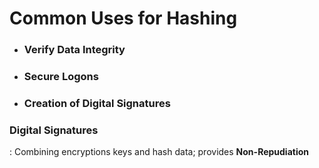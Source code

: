 # Common Uses for Hashing


- ### Verify Data Integrity
- ### Secure Logons
- ### Creation of Digital Signatures


### Digital Signatures
 : Combining encryptions keys and hash data; provides **Non-Repudiation**
